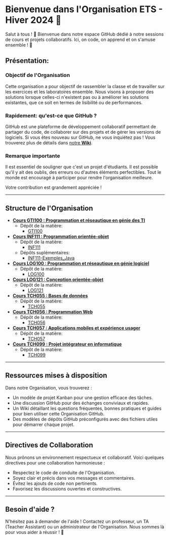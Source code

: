 # Bienvenue dans l'Organisation **ETS - Hiver 2024** 🚀

Salut à tous ! 🌟 Bienvenue dans notre espace GitHub dédié à notre sessions de cours et projets collaboratifs. Ici, on code, on apprend et on s'amuse ensemble ! 🎉

## Présentation:

### Objectif de l'Organisation

Cette organisation a pour objectif de rassembler la classe et de travailler sur les exercices et les laboratoires ensemble. Nous visons à proposer des solutions lorsque celles-ci n'existent pas ou à améliorer les solutions existantes, que ce soit en termes de lisibilité ou de performances.

### Rapidement: qu'est-ce que GitHub ?

GitHub est une plateforme de développement collaboratif permettant de partager du code, de collaborer sur des projets et de gérer les versions de logiciels. Si vous êtes nouveau sur GitHub, ne vous inquiétez pas ! Vous trouverez plus de détails dans [notre **Wiki**](https://github.com/ETS-Winter-2024-CUT/.github/wiki).

### Remarque importante

Il est essentiel de souligner que c'est un projet d'étudiants. Il est possible qu'il y ait des oublis, des erreurs ou d'autres éléments perfectibles. Tout le monde est encouragé à participer pour rendre l'organisation meilleure. 

Votre contribution est grandement appréciée !

---

## Structure de l'Organisation

- **[Cours GTI100 : Programmation et réseautique en génie des TI](https://github.com/orgs/ETS-Winter-2024-CUT/teams/GTI100)**
    - Dépôt de la matière:
        - [GTI100](https://github.com/ETS-Winter-2024-CUT/GTI100)
- **[Cours INF111 : Programmation orientée-objet](https://github.com/orgs/ETS-Winter-2024-CUT/teams/INF111)**
    - Dépôt de la matière:
        - [INF111](https://github.com/ETS-Winter-2024-CUT/INF111)
    - Dépôts suplémentaires:
        - [INF111-Exemples_Java](https://github.com/ETS-Winter-2024-CUT/INF111-Exemples_Java)
- **[Cours LOG100 : Programmation et réseautique en génie logiciel](https://github.com/orgs/ETS-Winter-2024-CUT/teams/LOG100)**
    - Dépôt de la matière:
        - [LOG100](https://github.com/ETS-Winter-2024-CUT/LOG100)
- **[Cours LOG121 : Conception orientée-objet](https://github.com/orgs/ETS-Winter-2024-CUT/teams/LOG121)**
    - Dépôt de la matière:
        - [LOG121](https://github.com/ETS-Winter-2024-CUT/LOG121)
- **[Cours TCH055 : Bases de données](https://github.com/orgs/ETS-Winter-2024-CUT/teams/TCH055)**
    - Dépôt de la matière:
        - [TCH055](https://github.com/ETS-Winter-2024-CUT/TCH055)
- **[Cours TCH056 : Programmation Web](https://github.com/orgs/ETS-Winter-2024-CUT/teams/TCH056)**
    - Dépôt de la matière:
        - [TCH056](https://github.com/ETS-Winter-2024-CUT/TCH056)
- **[Cours TCH057 : Applications mobiles et expérience usager](https://github.com/orgs/ETS-Winter-2024-CUT/teams/TCH057)**
    - Dépôt de la matière:
        - [TCH057](https://github.com/ETS-Winter-2024-CUT/TCH057)
- **[Cours TCH099 : Projet intégrateur en informatique](https://github.com/orgs/ETS-Winter-2024-CUT/teams/TCH099)**
    - Dépôt de la matière:
        - [TCH099](https://github.com/ETS-Winter-2024-CUT/TCH099)

---

## Ressources mises à disposition

Dans notre Organisation, vous trouverez :

- Un modèle de projet Kanban pour une gestion efficace des tâches.
- Une discussion GitHub pour des échanges conviviaux et rapides.
- Un Wiki détaillant les questions fréquentes, bonnes pratiques et guides pour bien utiliser cette Organisation GitHub.
- Des modèles de dépôts GitHub préconfigurés avec des fichiers utiles pour démarrer chaque projet.

---

## Directives de Collaboration

Nous prônons un environnement respectueux et collaboratif. Voici quelques directives pour une collaboration harmonieuse :
- Respectez le code de conduite de l'Organisation.
- Soyez clair et précis dans vos messages et commentaires.
- Évitez les ajouts de code non pertinents.
- Favorisez les discussions ouvertes et constructives.

---

## Besoin d'aide ?

N'hésitez pas à demander de l'aide ! Contactez un professeur, un TA (Teacher Assistant) ou un administrateur de l'Organisation. Nous sommes là pour vous aider à réussir ! 🌟
